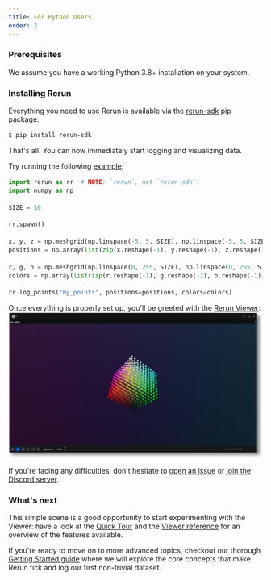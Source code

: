 ```yaml
---
title: For Python Users
order: 2
---
```


### Prerequisites

We assume you have a working Python 3.8+ installation on your system.

### Installing Rerun

Everything you need to use Rerun is available via the [rerun-sdk](https://pypi.org/project/rerun-sdk/) pip package:
```bash
$ pip install rerun-sdk
```

That's all. You can now immediately start logging and visualizing data.

Try running the following [example](https://github.com/rerun-io/rerun/blob/main/examples/python/minimal/main.py):
```python
import rerun as rr  # NOTE: `rerun`, not `rerun-sdk`!
import numpy as np

SIZE = 10

rr.spawn()

x, y, z = np.meshgrid(np.linspace(-5, 5, SIZE), np.linspace(-5, 5, SIZE), np.linspace(-5, 5, SIZE))
positions = np.array(list(zip(x.reshape(-1), y.reshape(-1), z.reshape(-1))))

r, g, b = np.meshgrid(np.linspace(0, 255, SIZE), np.linspace(0, 255, SIZE), np.linspace(0, 255, SIZE))
colors = np.array(list(zip(r.reshape(-1), g.reshape(-1), b.reshape(-1))), dtype=np.uint8)

rr.log_points("my_points", positions=positions, colors=colors)
```

Once everything is properly set up, you'll be greeted with the [Rerun Viewer](../reference/viewer/overview.md):
![intro users - result](/docs-media/intro_users1_result.png)

If you're facing any difficulties, don't hesitate to [open an issue](https://github.com/rerun-io/rerun/issues/new/choose) or [join the Discord server](https://discord.gg/PXtCgFBSmH).

### What's next

This simple scene is a good opportunity to start experimenting with the Viewer: have a look at the [Quick Tour](quick-tour) and the [Viewer reference](../reference/viewer/overview) for an overview of the features available.

If you're ready to move on to more advanced topics, checkout our thorough [Getting Started guide](logging-python) where we will explore the core concepts that make Rerun tick and log our first non-trivial dataset.
